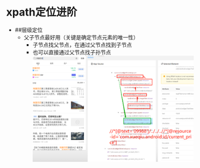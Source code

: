 # xpath定位进阶
- ##层级定位
    - 父子节点最好用（关键是确定节点元素的唯一性）
        - 子节点找父节点，在通过父节点找到子节点
        - 也可以直接通过父节点找子孙节点
    ![img.png](img.png)
          
